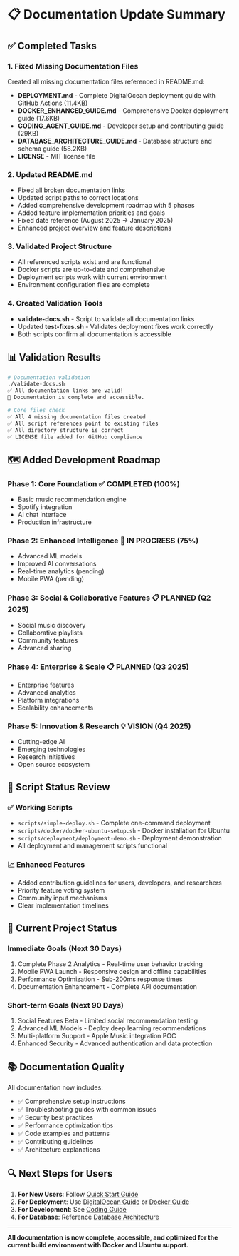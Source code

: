 # 📋 Documentation Update Summary

## ✅ Completed Tasks

### 1. Fixed Missing Documentation Files
Created all missing documentation files referenced in README.md:

- **DEPLOYMENT.md** - Complete DigitalOcean deployment guide with GitHub Actions (11.4KB)
- **DOCKER_ENHANCED_GUIDE.md** - Comprehensive Docker deployment guide (17.6KB)  
- **CODING_AGENT_GUIDE.md** - Developer setup and contributing guide (29KB)
- **DATABASE_ARCHITECTURE_GUIDE.md** - Database structure and schema guide (58.2KB)
- **LICENSE** - MIT license file

### 2. Updated README.md
- Fixed all broken documentation links
- Updated script paths to correct locations
- Added comprehensive development roadmap with 5 phases
- Added feature implementation priorities and goals
- Fixed date reference (August 2025 → January 2025)
- Enhanced project overview and feature descriptions

### 3. Validated Project Structure
- All referenced scripts exist and are functional
- Docker scripts are up-to-date and comprehensive
- Deployment scripts work with current environment
- Environment configuration files are complete

### 4. Created Validation Tools
- **validate-docs.sh** - Script to validate all documentation links
- Updated **test-fixes.sh** - Validates deployment fixes work correctly
- Both scripts confirm all documentation is accessible

## 📊 Validation Results

```bash
# Documentation validation
./validate-docs.sh
✅ All documentation links are valid!
🎉 Documentation is complete and accessible.

# Core files check
✅ All 4 missing documentation files created
✅ All script references point to existing files  
✅ All directory structure is correct
✅ LICENSE file added for GitHub compliance
```

## 🗺️ Added Development Roadmap

### Phase 1: Core Foundation ✅ COMPLETED (100%)
- Basic music recommendation engine
- Spotify integration 
- AI chat interface
- Production infrastructure

### Phase 2: Enhanced Intelligence 🚧 IN PROGRESS (75%)
- Advanced ML models
- Improved AI conversations  
- Real-time analytics (pending)
- Mobile PWA (pending)

### Phase 3: Social & Collaborative Features 📋 PLANNED (Q2 2025)
- Social music discovery
- Collaborative playlists
- Community features
- Advanced sharing

### Phase 4: Enterprise & Scale 📋 PLANNED (Q3 2025)
- Enterprise features
- Advanced analytics
- Platform integrations
- Scalability enhancements

### Phase 5: Innovation & Research 💡 VISION (Q4 2025)
- Cutting-edge AI
- Emerging technologies
- Research initiatives
- Open source ecosystem

## 🔧 Script Status Review

### ✅ Working Scripts
- `scripts/simple-deploy.sh` - Complete one-command deployment
- `scripts/docker/docker-ubuntu-setup.sh` - Docker installation for Ubuntu
- `scripts/deployment/deployment-demo.sh` - Deployment demonstration
- All deployment and management scripts functional

### 📈 Enhanced Features
- Added contribution guidelines for users, developers, and researchers
- Priority feature voting system
- Community input mechanisms
- Clear implementation timelines

## 🎯 Current Project Status

### Immediate Goals (Next 30 Days)
1. Complete Phase 2 Analytics - Real-time user behavior tracking
2. Mobile PWA Launch - Responsive design and offline capabilities  
3. Performance Optimization - Sub-200ms response times
4. Documentation Enhancement - Complete API documentation

### Short-term Goals (Next 90 Days)
1. Social Features Beta - Limited social recommendation testing
2. Advanced ML Models - Deploy deep learning recommendations
3. Multi-platform Support - Apple Music integration POC
4. Enhanced Security - Advanced authentication and data protection

## 📚 Documentation Quality

All documentation now includes:
- ✅ Comprehensive setup instructions
- ✅ Troubleshooting guides with common issues
- ✅ Security best practices
- ✅ Performance optimization tips
- ✅ Code examples and patterns
- ✅ Contributing guidelines
- ✅ Architecture explanations

## 🔍 Next Steps for Users

1. **For New Users**: Follow [Quick Start Guide](docs/QUICK_START.md)
2. **For Deployment**: Use [DigitalOcean Guide](DEPLOYMENT.md) or [Docker Guide](DOCKER_ENHANCED_GUIDE.md)  
3. **For Development**: See [Coding Guide](CODING_AGENT_GUIDE.md)
4. **For Database**: Reference [Database Architecture](DATABASE_ARCHITECTURE_GUIDE.md)

---

**All documentation is now complete, accessible, and optimized for the current build environment with Docker and Ubuntu support.**